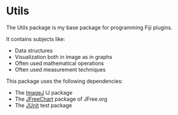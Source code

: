 # Utils
The Utils package is my base package for programming Fiji plugins.

It contains subjects like:
- Data structures
- Visualization both in image as in graphs
- Often used mathematical operations
- Often used measurement techniques

This package uses the following dependencies:
- The [ImageJ](https://imagej.net) IJ package
- The [JFreeChart](http://www.jfree.org/jfreechart/) package of JFree.org
- The [JUnit](http://junit.org/junit4/) test package

